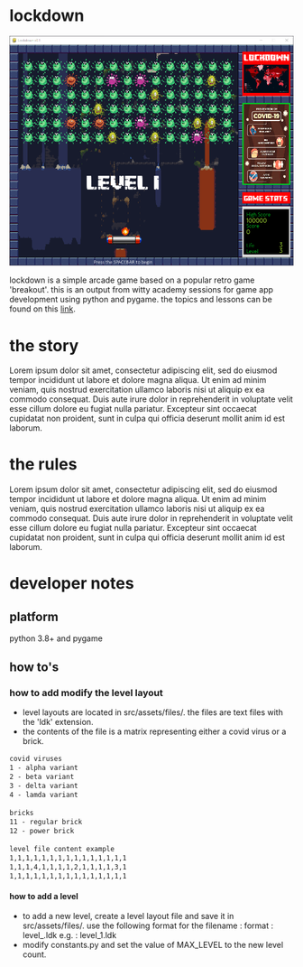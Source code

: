 # lockdown

<p align="center">
  <img src="https://github.com/trashvin/lockdown_game_witty/blob/main/docfiles/game_screen.png" />
</p>


lockdown is a simple arcade game based on a popular retro game 'breakout'. this is an output from witty academy sessions for game app development using python and pygame. the topics and lessons can be found on this [link](https://trashvin.github.io/python-gamedev-2021/).

# the story

Lorem ipsum dolor sit amet, consectetur adipiscing elit, sed do eiusmod tempor incididunt ut labore et dolore magna aliqua. Ut enim ad minim veniam, quis nostrud exercitation ullamco laboris nisi ut aliquip ex ea commodo consequat. Duis aute irure dolor in reprehenderit in voluptate velit esse cillum dolore eu fugiat nulla pariatur. Excepteur sint occaecat cupidatat non proident, sunt in culpa qui officia deserunt mollit anim id est laborum.

# the rules

Lorem ipsum dolor sit amet, consectetur adipiscing elit, sed do eiusmod tempor incididunt ut labore et dolore magna aliqua. Ut enim ad minim veniam, quis nostrud exercitation ullamco laboris nisi ut aliquip ex ea commodo consequat. Duis aute irure dolor in reprehenderit in voluptate velit esse cillum dolore eu fugiat nulla pariatur. Excepteur sint occaecat cupidatat non proident, sunt in culpa qui officia deserunt mollit anim id est laborum.

# developer notes

## platform

python 3.8+ and pygame

## how to's

### how to add modify the level layout

- level layouts are located in src/assets/files/. the files are text files with the 'ldk' extension.
- the contents of the file is a matrix representing either a covid virus or a brick.
```
covid viruses
1 - alpha variant
2 - beta variant
3 - delta variant
4 - lamda variant

bricks
11 - regular brick
12 - power brick

level file content example
1,1,1,1,1,1,1,1,1,1,1,1,1,1,1
1,1,1,4,1,1,1,1,2,1,1,1,1,3,1
1,1,1,1,1,1,1,1,1,1,1,1,1,1,1
```

#### how to add a level

- to add a new level, create a level layout file and save it in src/assets/files/. use the following format for the filename :
  format : level_<level>.ldk
  e.g.   : level_1.ldk
- modify constants.py and set the value of MAX_LEVEL to the new level count.

